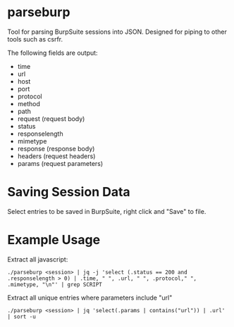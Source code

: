 # parseburp
Tool for parsing BurpSuite sessions into JSON. Designed for piping to other tools such as csrfr.

The following fields are output:
* time
* url
* host
* port
* protocol
* method
* path
* request (request body)
* status
* responselength
* mimetype
* response (response body)
* headers (request headers)
* params (request parameters)

# Saving Session Data
Select entries to be saved in BurpSuite, right click and "Save" to file.

# Example Usage
Extract all javascript:

`./parseburp <session> | jq -j 'select (.status == 200 and .responselength > 0) | .time, " ", .url, " ", .protocol," ", .mimetype, "\n"' | grep SCRIPT`

Extract all unique entries where parameters include "url"

`./parseburp <session> | jq 'select(.params | contains("url")) | .url' | sort -u`
